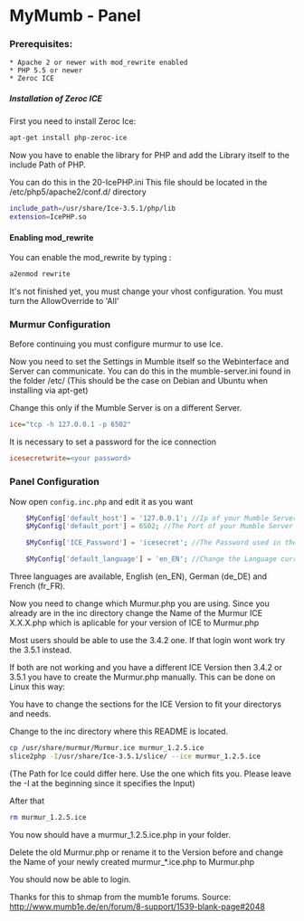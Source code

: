 MyMumb - Panel
=============

### Prerequisites:

    * Apache 2 or newer with mod_rewrite enabled
    * PHP 5.5 or newer
    * Zeroc ICE

##### Installation of Zeroc ICE
First you need to install Zeroc Ice:
```sh
apt-get install php-zeroc-ice
```

Now you have to enable the library for PHP and add the Library itself to the include Path of PHP.

You can do this in the 20-IcePHP.ini This file should be located in the /etc/php5/apache2/conf.d/ directory

```sh
include_path=/usr/share/Ice-3.5.1/php/lib
extension=IcePHP.so
```

#### Enabling mod_rewrite

You can enable the mod_rewrite by typing :
```sh
a2enmod rewrite
```

It's not finished yet, you must change your vhost configuration.
You must turn the AllowOverride to 'All'

### Murmur Configuration
Before continuing you must configure murmur to use Ice.

Now you need to set the Settings in Mumble itself so the Webinterface and Server can communicate.
You can do this in the mumble-server.ini found in the folder /etc/ (This should be the case on Debian and Ubuntu when installing via apt-get)


Change this only if the Mumble Server is on a different Server.
```ini
ice="tcp -h 127.0.0.1 -p 6502"
```

It is necessary to set a password for the ice connection
```ini
icesecretwrite=<your password>
```

### Panel Configuration
Now open `config.inc.php` and edit it as you want
```php
	$MyConfig['default_host'] = '127.0.0.1'; //Ip of your Mumble Server. If its the same Server no need to change it.
	$MyConfig['default_port'] = 6502; //The Port of your Mumble Server

	$MyConfig['ICE_Password'] = 'icesecret'; //The Password used in the mumble-server.ini 

	$MyConfig['default_language'] = 'en_EN'; //Change the Language currently supported en_EN fr_FR de_DE
```

Three languages are available, English (en_EN), German (de_DE) and French (fr_FR).


Now you need to change which Murmur.php you are using.
Since you already are in the inc directory change the Name of the Murmur ICE X.X.X.php 
which is aplicable for your version of ICE to Murmur.php

Most users should be able to use the 3.4.2 one. If that login wont work try the 3.5.1 instead.

If both are not working and you have a different ICE Version then 3.4.2 or 3.5.1 you have to create the
Murmur.php manually. This can be done on Linux this way:

You have to change the sections for the ICE Version to fit your directorys and needs.


Change to the inc directory where this README is located.

```sh
cp /usr/share/murmur/Murmur.ice murmur_1.2.5.ice 
slice2php -I/usr/share/Ice-3.5.1/slice/ --ice murmur_1.2.5.ice
```

(The Path for Ice could differ here. Use the one which fits you. 
Please leave the -I at the beginning since it specifies the Input)

After that
 
```sh
rm murmur_1.2.5.ice 
```

You now should have a murmur_1.2.5.ice.php in your folder.

Delete the old Murmur.php or rename it to the Version before 
and change the Name of your newly created murmur_*.ice.php to Murmur.php

You should now be able to login.



Thanks for this to shmap from the mumb1e forums. Source: http://www.mumb1e.de/en/forum/8-support/1539-blank-page#2048